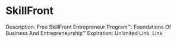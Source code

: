 # SkillFront

Description: Free SkillFront Entrepreneur Program™: Foundations Of Business And Entrepreneurship™
Expiration: Unlimited
Link: Link
